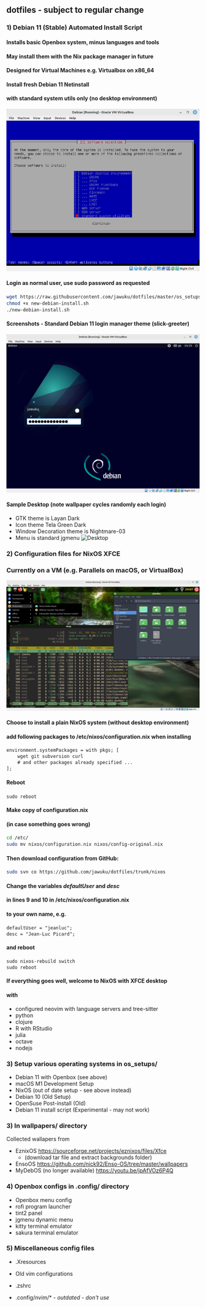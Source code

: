 ## dotfiles - subject to regular change
### 1) Debian 11 (Stable) Automated Install Script
#### Installs basic Openbox system, minus languages and tools
#### May install them with the Nix package manager in future

#### Designed for Virtual Machines e.g. Virtualbox on x86_64
#### Install fresh Debian 11 Netinstall
#### with standard system utils only (no desktop environment)
![Debian Tasksel](tasksel.png "Select only 'standard system utilities'")
#### Login as normal user, use sudo password as requested
```sh
wget https://raw.githubusercontent.com/jawuku/dotfiles/master/os_setups/new-debian-install.sh
chmod +x new-debian-install.sh
./new-debian-install.sh
```
#### Screenshots - Standard Debian 11 login manager theme (slick-greeter)
![Login Screen](slick-greeter.png "Debian default login screen")
#### Sample Desktop (note wallpaper cycles randomly each login)
* GTK theme is Layan Dark
* Icon theme Tela Green Dark
* Window Decoration theme is Nightmare-03
* Menu is standard jgmenu
![Desktop](https://github.com/jawuku/dotfiles/blob/master/example-screen.png?raw=true "Screenshot")
### 2) Configuration files for NixOS XFCE
### Currently on a VM (e.g. Parallels on macOS, or VirtualBox)
![Desktop Screenshot](example-desktop.png "Gorgeous Green Desktop")
#### Choose to install a plain NixOS system (without desktop environment)
#### add following packages to /etc/nixos/configuration.nix when installing
```
environment.systemPackages = with pkgs; [
    wget git subversion curl
    # and other packages already specified ...
];
```
#### Reboot
```sudo reboot```
#### Make copy of configuration.nix
#### (in case something goes wrong)
```sh
cd /etc/
sudo mv nixos/configuration.nix nixos/config-original.nix
```
#### Then download configuration from GitHub:
```sh
sudo svn co https://github.com/jawuku/dotfiles/trunk/nixos
```
#### Change the variables *defaultUser* and *desc*
#### in lines 9 and 10 in /etc/nixos/configuration.nix
#### to your own name, e.g.
```
defaultUser = "jeanluc";
desc = "Jean-Luc Picard";
```
#### and reboot
```
sudo nixos-rebuild switch
sudo reboot
```
#### If everything goes well, welcome to NixOS with XFCE desktop
#### with
* configured neovim with language servers and tree-sitter
* python
* clojure
* R with RStudio
* julia
* octave
* nodejs

### 3) Setup various operating systems in os_setups/
* Debian 11 with Openbox (see above)
* macOS M1 Development Setup
* NixOS (out of date setup - see above instead)
* Debian 10 (Old Setup)
* OpenSuse Post-install (Old)
* Debian 11 install script (Experimental - may not work)
### 3) In wallpapers/ directory
Collected wallapers from
* EznixOS https://sourceforge.net/projects/eznixos/files/Xfce
    * (download tar file and extract backgrounds folder)
* EnsoOS https://github.com/nick92/Enso-OS/tree/master/wallpapers
* MyDebOS (no longer available) https://youtu.be/jpAfVOz6P4Q
### 4) Openbox configs in .config/ directory
* Openbox menu config
* rofi program launcher
* tint2 panel
* jgmenu dynamic menu
* kitty terminal emulator
* sakura terminal emulator
### 5) Miscellaneous config files
* .Xresources
* Old vim configurations
* .zshrc
        
* .config/nvim/* - *outdated - don't use*

